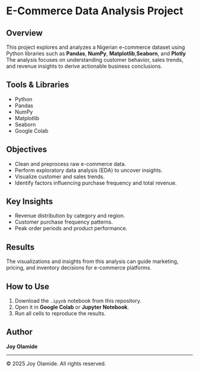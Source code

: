 # E-Commerce Data Analysis Project

## Overview
This project explores and analyzes a Nigerian e-commerce dataset using Python libraries such as **Pandas**, **NumPy**, **Matplotlib**,**Seaborn**, and **Plotly**  
The analysis focuses on understanding customer behavior, sales trends, and revenue insights to derive actionable business conclusions.

## Tools & Libraries
- Python
- Pandas
- NumPy
- Matplotlib
- Seaborn
- Google Colab

## Objectives
- Clean and preprocess raw e-commerce data.
- Perform exploratory data analysis (EDA) to uncover insights.
- Visualize customer and sales trends.
- Identify factors influencing purchase frequency and total revenue.

## Key Insights
- Revenue distribution by category and region.
- Customer purchase frequency patterns.
- Peak order periods and product performance.

## Results
The visualizations and insights from this analysis can guide marketing, pricing, and inventory decisions for e-commerce platforms.

## How to Use
1. Download the `.ipynb` notebook from this repository.
2. Open it in **Google Colab** or **Jupyter Notebook**.
3. Run all cells to reproduce the results.

## Author
**Joy Olamide**  


---
© 2025 Joy Olamide. All rights reserved.
